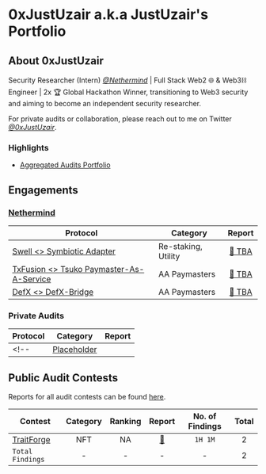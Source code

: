 # 0xJustUzair a.k.a JustUzair's Portfolio

## About 0xJustUzair

Security Researcher (Intern) [*@Nethermind*](https://github.com/NethermindEth/) | Full Stack Web2 🌐 & Web3⛓️ Engineer | 2x 🏆 Global Hackathon Winner, transitioning to Web3 security and aiming to become an independent security researcher.

For private audits or collaboration, please reach out to me on Twitter [*@0xJustUzair*](https://twitter.com/0xJustUzair).

### Highlights

- [Aggregated Audits Portfolio](https://audits.sherlock.xyz/watson/JustUzair)

## Engagements

### [Nethermind](https://github.com/NethermindEth/)

| Protocol | Category | Report |
| - | - | :-: |
| [Swell <> Symbiotic Adapter](#) | Re-staking, Utility | [📄 TBA](TBA) |
| [TxFusion <> Tsuko Paymaster-As-A-Service](#) | AA Paymasters | [📄 TBA](TBA) |
| [DefX <> DefX-Bridge](#) | AA Paymasters | [📄 TBA](TBA) |


### Private Audits

| Protocol | Category | Report |
| - | - | :-: |
<!-- | [Placeholder](<protocol-url-link>) | <Category> | [📄](/engagements/nethermind/<FILENAME>) | -->

## Public Audit Contests

Reports for all audit contests can be found [here](/contests/).

| Contest | Category | Ranking | Report | No. of Findings | Total |
| - | :-: | :-: | :-: | :-: | :-: |
| [TraitForge](https://code4rena.com/audits/2024-07-traitforge) | NFT |NA  | [📄](/contests/c4/2024-07-traitforge.md) | `1H 1M` | 2 |
|`Total Findings`|-|-|-|-| 2 |

<!-- | [CONTEST NAME](<CONTEST-LINK>) | <CATEGORY> | RANKING 🥇🥈🥉🎖️ | [📄](/contests/pdf/<FILENAME>) | #NO | -->
